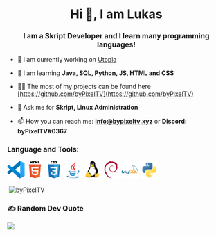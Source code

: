 <h1 align="center">Hi 👋, I am Lukas</h1>
<h3 align="center">I am a Skript Developer and I learn many programming languages!</h3>

- 🔭 I am currently working on [Utopia](https://dsc.gg/UtopiaMC) 

- 🌱 I am learning **Java, SQL, Python, JS, HTML and CSS**

- 👨‍💻 The most of my projects can be found here [https://github.com/byPixelTV](https://github.com/byPixelTV)

- 💬 Ask me for **Skript, Linux Administration**

- 📫 How you can reach me: **info@bypixeltv.xyz** or **Discord: byPixelTV#0367**

<h3 align="left">Language and Tools:</h3>
<a href="https://www.code.visualstudio.com" target="_blank"> <img src="https://github.com/devicons/devicon/blob/master/icons/vscode/vscode-original.svg" alt="vscode" width="40" height="40"/> </a> <a href="https://www.w3.org/html/" target="_blank"> <img src="https://raw.githubusercontent.com/devicons/devicon/master/icons/html5/html5-original-wordmark.svg" alt="html5" width="40" height="40"/> </a> <a href="https://www.w3schools.com/css/" target="_blank"> <img src="https://raw.githubusercontent.com/devicons/devicon/master/icons/css3/css3-original-wordmark.svg" alt="css3" width="40" height="40"/> </a> <a href="https://www.java.com" target="_blank"> <img src="https://raw.githubusercontent.com/devicons/devicon/master/icons/java/java-original.svg" alt="java" width="40" height="40"/> </a> <a href="https://www.linux.org/" target="_blank"> <img src="https://raw.githubusercontent.com/devicons/devicon/master/icons/linux/linux-original.svg" alt="linux" width="40" height="40"/> </a> <a href="https://www.debian.org/" target="_blank"> <img src="https://github.com/devicons/devicon/blob/master/icons/debian/debian-original.svg" alt="debian" width="40" height="40"/> </a> <a href="https://www.mysql.com/" target="_blank"> <img src="https://raw.githubusercontent.com/devicons/devicon/master/icons/mysql/mysql-original-wordmark.svg" alt="mysql" width="40" height="40"/> </a> <a href="https://www.python.org" target="_blank"> <img src="https://raw.githubusercontent.com/devicons/devicon/master/icons/python/python-original.svg" alt="python" width="40" height="40"/> </a> </p>


<p>&nbsp;<img align="center" src="https://github-readme-stats.vercel.app/api?username=byPixelTV&show_icons=true&theme=synthwave" alt="byPixelTV" /></p>

### ✍️ Random Dev Quote
![](https://quotes-github-readme.vercel.app/api?type=horizontal&theme=radical)
